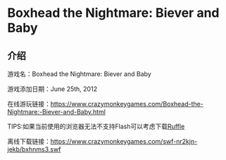 # Boxhead the Nightmare: Biever and Baby

## 介绍

游戏名：Boxhead the Nightmare: Biever and Baby

游戏添加日期：June 25th, 2012

在线游玩链接：https://www.crazymonkeygames.com/Boxhead-the-Nightmare:-Biever-and-Baby.html

TIPS:如果当前使用的浏览器无法不支持Flash可以考虑下载[Ruffle](https://ruffle.rs/)

离线下载链接：https://www.crazymonkeygames.com/swf-nr2kjn-jekb/bxhnms3.swf
